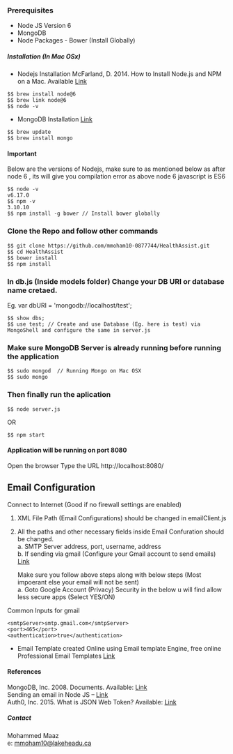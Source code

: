 ### Prerequisites
- Node JS Version 6  
- MongoDB
- Node Packages - Bower (Install Globally)

##### Installation (In Mac OSx)
- Nodejs Installation
McFarland, D. 2014. How to Install Node.js and NPM on a Mac. Available [Link](https://medium.com/@katopz/how-to-install-specific-nodejs-version-c6e1cec8aa11) 
```
$$ brew install node@6
$$ brew link node@6
$$ node -v
```
- MongoDB Installation [Link](https://treehouse.github.io/installation-guides/mac/mongo-mac.html)
```
$$ brew update
$$ brew install mongo
```

#### Important
Below are the versions of Nodejs, make sure to as mentioned below as after node 6 , its will give you compilation error as above node 6 javascript is ES6
```
$$ node -v
v6.17.0
$$ npm -v
3.10.10
$$ npm install -g bower // Install bower globally

```
### Clone the Repo and follow other commands 
```
$$ git clone https://github.com/mmoham10-0877744/HealthAssist.git
$$ cd HealthAssist
$$ bower install 
$$ npm install
```
### In db.js (Inside models folder) Change your DB URI or database name cretaed.  
Eg. var dbURI = 'mongodb://localhost/test';
```
$$ show dbs;
$$ use test; // Create and use Database (Eg. here is test) via MongoShell and configure the same in server.js   
```

### Make sure MongoDB Server is already running before running the application 
```
$$ sudo mongod  // Running Mongo on Mac OSX
$$ sudo mongo
```

### Then finally run the aplication
```
$$ node server.js
```
OR
```
$$ npm start
```
#### Application will be running on port 8080
Open the browser
Type the URL http://localhost:8080/


## Email Configuration
Connect to Internet (Good if no firewall settings are enabled)  

1. XML File Path (Email Configurations) should be changed in emailClient.js  
2. All the paths and other necessary fields inside Email Confuration should be changed.  
   a. SMTP Server address, port, username, address  
   b. If sending via gmail (Configure your Gmail account to send emails) [Link](https://www.hostinger.com/tutorials/how-to-use-free-google-smtp-server ) 
   
   Make sure you follow above steps along with below steps (Most impoerant else your email will not be sent)  
   a. Goto Google Account (Privacy) Security in the below u will find allow less secure apps (Select YES/ON)  
   
Common Inputs for gmail  
```
<smtpServer>smtp.gmail.com</smtpServer>  
<port>465</port>  
<authentication>true</authentication>
```

- Email Template created Online using Email template Engine, free online Professional Email Templates [Link](https://beefree.io/)  

#### References
MongoDB, Inc. 2008. Documents. Available: [Link](https://docs.mongodb.com/manual/core/document)  
Sending an email in Node JS – [Link](https://nodemailer.com/about/)  
Auth0, Inc. 2015. What is JSON Web Token? Available: [Link](https://jwt.io/introduction)  

##### Contact 
Mohammed Maaz  
e: mmoham10@lakeheadu.ca


